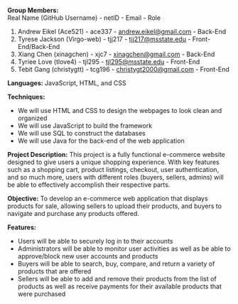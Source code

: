 **Group Members:**  
Real Name (GitHub Username) - netID - Email - Role

1) Andrew Eikel (Ace521) - ace337 - andrew.eikel@gmail.com - Back-End
2) Tyrese Jackson (Virgo-web) - tjj217 - tjj217@msstate.edu - Front-End/Back-End
3) Xiang Chen (xinagchen) - xjc7 - xinagchen@gmail.com - Back-End
4) Tyriee Love (tlove4) - tjl295 - tjl295@msstate.edu - Front-End
5) Tebit Gang (christygtt) - tcg196 - christygt2000@gmail.com - Front-End

**Languages:**
JavaScript, HTML, and CSS

**Techniques:**
- We will use HTML and CSS to design the webpages to look clean and organized
- We will use JavaScript to build the framework
- We will use SQL to construct the databases
- We will use Java for the back-end of the web application

**Project Description:**
This project is a fully functional e-commerce website designed to give users a unique shopping experience. With key features such as a shopping cart, product listings, checkout, user authentication, and so much more, users with different roles (buyers, sellers, admins) will be able to effectively accomplish their respective parts.

**Objective:**
To develop an e-commerce web application that displays products for sale, allowing sellers to upload their products, and buyers to navigate and purchase any products offered.

**Features:**    
- Users will be able to securely log in to their accounts
- Administrators will be able to monitor user activities as well as be able to approve/block new user accounts and products
- Buyers will be able to search, buy, compare, and return a variety of products that are offered
- Sellers will be able to add and remove their products from the list of products as well as receive payments for their available products that were purchased

